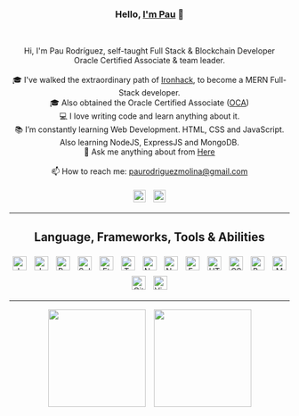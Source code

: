 <h3 align="center">Hello, <a href="https://github.com/Silinde87" title="Profile" target="_blank">I'm Pau</a> 👋</h3>
<br>
<p align="center">
  Hi, I'm Pau Rodríguez, self-taught Full Stack & Blockchain Developer<br>
  Oracle Certified Associate & team leader.<br>
  <br>
  🎓 I've walked the extraordinary path of <a href="https://www.ironhack.com/en/web-development">Ironhack</a>, to become a MERN Full-Stack developer.<br>
  🎓 Also obtained the Oracle Certified Associate (<a href="https://education.oracle.com/x/trackp_333">OCA</a>)<br>
  💻 I love writing code and learn anything about it.<br>
  📚 I’m constantly learning Web Development. HTML, CSS and JavaScript. Also learning NodeJS, ExpressJS and MongoDB.<br>
  💬 Ask me anything about from <a href="https://github.com/Silinde87/silinde87/issues" title="Issues">Here</a><br><br>
  📫 How to reach me: <a href="mailto: paurodriguezmolina@gmail.com">paurodriguezmolina@gmail.com</a>
</p>
<div align="center">
  <a href="https://www.linkedin.com/in/paurodriguezmolina/" title="LinkedIn Profile"><img src="https://res.cloudinary.com/dkevcmz3i/image/upload/v1620506336/Personal/Github%20front%20readme/linkedin_wzkegb.svg"
  style="
    width: 22px;
    margin: 5px;
  "></a>
  <a href="https://twitter.com/Silinde87" title="LinkedIn Profile"><img src="https://res.cloudinary.com/dkevcmz3i/image/upload/v1641984748/Personal/Github%20front%20readme/twitter_agxtqr.svg"
  style="
    width: 22px;
    margin: 5px;
  "></a>
</div>


<hr>

<h2 align="center">Language, Frameworks, Tools & Abilities</h2>

<div align="center">
  <img title="Java" src="https://res.cloudinary.com/dkevcmz3i/image/upload/v1620506336/Personal/Github%20front%20readme/java_qxplvb.png" height="25" style="margin: 5px;">
  <img title="Javascript" src="https://res.cloudinary.com/dkevcmz3i/image/upload/v1620506336/Personal/Github%20front%20readme/javascript-original_ks2qvl.svg" height="25" style="margin:5px;">
  <img title="React" src="https://res.cloudinary.com/dkevcmz3i/image/upload/v1620506338/Personal/Github%20front%20readme/react-original_vzqgdf.svg" height="25" style="margin:5px;">
  <img title="Solidity" src="https://res.cloudinary.com/dkevcmz3i/image/upload/v1641984959/Personal/Github%20front%20readme/Solidity_rvdvp7.svg" height="25" style="background-color: white;margin: 5px;">
  <img title="Ethereum" src="https://res.cloudinary.com/dkevcmz3i/image/upload/v1641986118/Personal/Github%20front%20readme/ethereum_qp3omn.svg" height="25" style="margin: 5px;">
  <img title="Truffle" src="https://res.cloudinary.com/dkevcmz3i/image/upload/v1641986285/Personal/Github%20front%20readme/truffle_sqtcw2.svg" height="25" style="margin: 5px;"> 
  <img title="NextJS" src="https://res.cloudinary.com/dkevcmz3i/image/upload/v1641986430/Personal/Github%20front%20readme/next_ksntrp.svg" height="25" style="margin:5px;background-color:white;">
  <img title="NodeJS" src="https://res.cloudinary.com/dkevcmz3i/image/upload/v1620506337/Personal/Github%20front%20readme/node_wgb8i4.png" height="25" style="margin:5px;background-color:white;">
  <img title="ExpressJS" src="https://res.cloudinary.com/dkevcmz3i/image/upload/v1620506334/Personal/Github%20front%20readme/expressjs_dblcrv.png" height="25" style="margin:5px;background-color:white;">
  <img title="HTML5" src="https://res.cloudinary.com/dkevcmz3i/image/upload/v1620506334/Personal/Github%20front%20readme/html5_iqjlja.svg" height="25" style="margin: 5px;">
  <img title="CSS" src="https://res.cloudinary.com/dkevcmz3i/image/upload/v1620506334/Personal/Github%20front%20readme/css_yjz8u5.svg" height="25" style="margin: 5px;">
  <img title="Bootstrap" src="https://res.cloudinary.com/dkevcmz3i/image/upload/v1620506334/Personal/Github%20front%20readme/bootstrap_ndjvqf.svg" height="25" style="margin: 5px;">
  <img title="MongoDB" src="https://res.cloudinary.com/dkevcmz3i/image/upload/v1620506337/Personal/Github%20front%20readme/mongodb_qxbmpe.png" height="25" style="margin: 5px;">
  <img title="Git" src="https://res.cloudinary.com/dkevcmz3i/image/upload/v1620506334/Personal/Github%20front%20readme/git-original_rjrbdd.svg" height="25" style="margin: 5px;">
  <img title="Visual Studio Code" src="https://res.cloudinary.com/dkevcmz3i/image/upload/v1620506338/Personal/Github%20front%20readme/vscode_b9dlo8.svg" height="25" style="margin: 5px;">
</div>

<hr>

<div style="
  margin-top: 15px;
  display: flex;
  justify-content: center;
  flex-wrap: wrap;
  gap: 15px;
">
  <a href="https://github.com/anuraghazra/github-readme-stats" title="Go to Source">
    <img src="https://github-readme-stats.vercel.app/api?username=silinde87&show_icons=true&theme=react" style="height: 175px;">
  </a>
  <a href="https://github.com/anuraghazra/github-readme-stats">
  <img src="https://github-readme-stats.vercel.app/api/top-langs/?username=Silinde87&title_color=57BCDA&text_color=57BCDA&icon_color=57BCDA&bg_color=0c1014&langs_count=8&layout=compact" style="height: 175px;" />
  </a>
</div>

<style>
</style>
